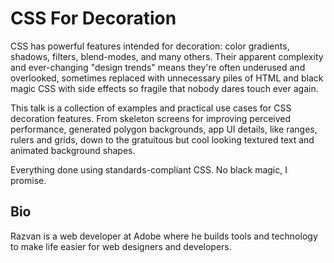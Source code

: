 # CSS For Decoration

CSS has powerful features intended for decoration: color gradients, shadows, filters, blend-modes, and many others. Their apparent complexity and ever-changing "design trends" means they're often underused and overlooked, sometimes replaced with unnecessary piles of HTML and black magic CSS with side effects so fragile that nobody dares touch ever again.

This talk is a collection of examples and practical use cases for CSS decoration features. From skeleton screens for improving perceived performance, generated polygon backgrounds, app UI details, like ranges, rulers and grids, down to the gratuitous but cool looking textured text and animated background shapes.

Everything done using standards-compliant CSS. No black magic, I promise.


## Bio
Razvan is a web developer at Adobe where he builds tools and technology to make life easier for web designers and developers.
